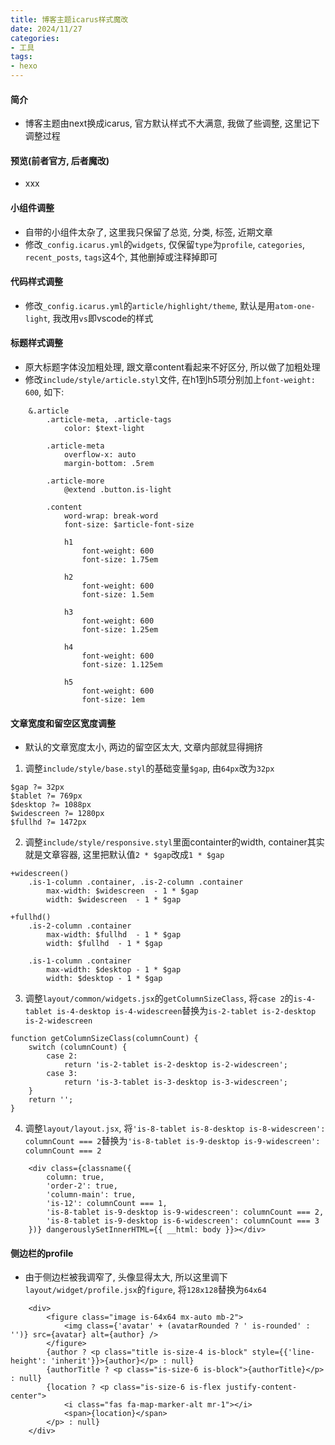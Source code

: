 ```yaml
---
title: 博客主题icarus样式魔改
date: 2024/11/27
categories: 
- 工具
tags:
- hexo
---
```


#### 简介
* 博客主题由next换成icarus, 官方默认样式不大满意, 我做了些调整, 这里记下调整过程


#### 预览(前者官方, 后者魔改)
* xxx


#### 小组件调整
* 自带的小组件太杂了, 这里我只保留了总览, 分类, 标签, 近期文章
* 修改`_config.icarus.yml`的`widgets`, 仅保留`type`为`profile`, `categories`, `recent_posts`, `tags`这4个, 其他删掉或注释掉即可


#### 代码样式调整
* 修改`_config.icarus.yml`的`article/highlight/theme`, 默认是用`atom-one-light`, 我改用`vs`即vscode的样式


#### 标题样式调整
* 原大标题字体没加粗处理, 跟文章content看起来不好区分, 所以做了加粗处理
* 修改`include/style/article.styl`文件, 在h1到h5项分别加上`font-weight: 600`, 如下:
```styl
    &.article
        .article-meta, .article-tags
            color: $text-light

        .article-meta
            overflow-x: auto
            margin-bottom: .5rem

        .article-more
            @extend .button.is-light

        .content
            word-wrap: break-word
            font-size: $article-font-size

            h1
                font-weight: 600
                font-size: 1.75em

            h2
                font-weight: 600
                font-size: 1.5em

            h3
                font-weight: 600
                font-size: 1.25em

            h4
                font-weight: 600
                font-size: 1.125em

            h5
                font-weight: 600
                font-size: 1em
```


#### 文章宽度和留空区宽度调整
* 默认的文章宽度太小, 两边的留空区太大, 文章内部就显得拥挤
1. 调整`include/style/base.styl`的基础变量`$gap`, 由`64px`改为`32px`
```styl
$gap ?= 32px
$tablet ?= 769px
$desktop ?= 1088px
$widescreen ?= 1280px
$fullhd ?= 1472px
```

2. 调整`include/style/responsive.styl`里面containter的width, container其实就是文章容器, 这里把默认值`2 * $gap`改成`1 * $gap`
```styl
+widescreen()
    .is-1-column .container, .is-2-column .container
        max-width: $widescreen  - 1 * $gap
        width: $widescreen  - 1 * $gap

+fullhd()
    .is-2-column .container
        max-width: $fullhd  - 1 * $gap
        width: $fullhd  - 1 * $gap

    .is-1-column .container
        max-width: $desktop - 1 * $gap
        width: $desktop - 1 * $gap
```

3. 调整`layout/common/widgets.jsx`的`getColumnSizeClass`, 将`case 2`的`is-4-tablet is-4-desktop is-4-widescreen`替换为`is-2-tablet is-2-desktop is-2-widescreen`
```styl
function getColumnSizeClass(columnCount) {
    switch (columnCount) {
        case 2:
            return 'is-2-tablet is-2-desktop is-2-widescreen';
        case 3:
            return 'is-3-tablet is-3-desktop is-3-widescreen';
    }
    return '';
}
```

4. 调整`layout/layout.jsx`, 将`'is-8-tablet is-8-desktop is-8-widescreen': columnCount === 2`替换为`'is-8-tablet is-9-desktop is-9-widescreen': columnCount === 2`
```styl
    <div class={classname({
        column: true,
        'order-2': true,
        'column-main': true,
        'is-12': columnCount === 1,
        'is-8-tablet is-9-desktop is-9-widescreen': columnCount === 2,
        'is-8-tablet is-9-desktop is-6-widescreen': columnCount === 3
    })} dangerouslySetInnerHTML={{ __html: body }}></div>
```

#### 侧边栏的profile
* 由于侧边栏被我调窄了, 头像显得太大, 所以这里调下`layout/widget/profile.jsx`的`figure`, 将`128x128`替换为`64x64`
```
    <div>
        <figure class="image is-64x64 mx-auto mb-2">
            <img class={'avatar' + (avatarRounded ? ' is-rounded' : '')} src={avatar} alt={author} />
        </figure>
        {author ? <p class="title is-size-4 is-block" style={{'line-height': 'inherit'}}>{author}</p> : null}
        {authorTitle ? <p class="is-size-6 is-block">{authorTitle}</p> : null}
        {location ? <p class="is-size-6 is-flex justify-content-center">
            <i class="fas fa-map-marker-alt mr-1"></i>
            <span>{location}</span>
        </p> : null}
    </div>
```